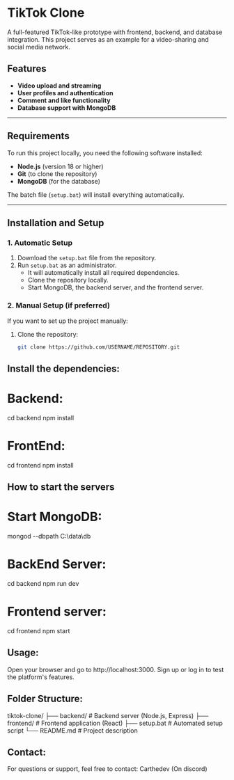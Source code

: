 # TikTok Clone

A full-featured TikTok-like prototype with frontend, backend, and database integration. This project serves as an example for a video-sharing and social media network.

## Features
- **Video upload and streaming**  
- **User profiles and authentication**  
- **Comment and like functionality**  
- **Database support with MongoDB**

---

## Requirements
To run this project locally, you need the following software installed:
- **Node.js** (version 18 or higher)  
- **Git** (to clone the repository)  
- **MongoDB** (for the database)  

The batch file (`setup.bat`) will install everything automatically.

---

## Installation and Setup

### 1. **Automatic Setup**
1. Download the `setup.bat` file from the repository.  
2. Run `setup.bat` as an administrator.  
   - It will automatically install all required dependencies.  
   - Clone the repository locally.  
   - Start MongoDB, the backend server, and the frontend server.

### 2. **Manual Setup** (if preferred)
If you want to set up the project manually:
1. Clone the repository:
   ```bash
   git clone https://github.com/USERNAME/REPOSITORY.git

## Install the dependencies:
# Backend:

cd backend
npm install

# FrontEnd:

cd frontend
npm install

## How to start the servers
# Start MongoDB:

mongod --dbpath C:\data\db

# BackEnd Server:

cd backend
npm run dev

# Frontend server:

cd frontend
npm start

## Usage:

Open your browser and go to http://localhost:3000.
Sign up or log in to test the platform's features.

## Folder Structure:

tiktok-clone/
├── backend/          # Backend server (Node.js, Express)
├── frontend/         # Frontend application (React)
├── setup.bat         # Automated setup script
└── README.md         # Project description

## Contact:

For questions or support, feel free to contact:
Carthedev (On discord)
